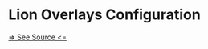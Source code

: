 # Lion Overlays Configuration

[=> See Source <=](../../../docs/docs/systems/overlays/configuration.md)
